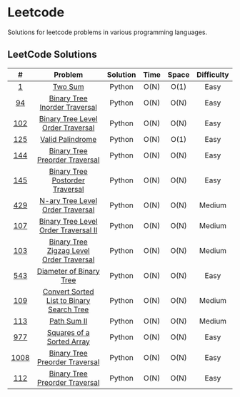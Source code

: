 # Leetcode

Solutions for leetcode problems in various programming languages.

## LeetCode Solutions 

|                                        #                                        |                                                Problem                                                | Solution | Time  | Space | Difficulty |
| :-----------------------------------------------------------------------------: | :---------------------------------------------------------------------------------------------------: | :------: | :---: | :---: | :--------: |
|                   [1](https://leetcode.com/problems/two-sum/)                   |                                    [Two Sum](/Python/1_Two_Sum.py)                                    |  Python  | O(N)  | O(1)  |    Easy    |
|       [94](https://leetcode.com/problems/binary-tree-inorder-traversal/)        |              [Binary Tree Inorder Traversal](Python/94_Binary_Tree_Inorder_Traversal.py)              |  Python  | O(N)  | O(N)  |    Easy    |
|     [102](https://leetcode.com/problems/binary-tree-level-order-traversal/)     |         [Binary Tree Level Order Traversal](/Python/102_Binary_Tree_Level_Order_Traversal.py)         |  Python  | O(N)  | O(N)  |    Easy    |
|      [125](https://leetcode.com/problems/valid-palindrome/)                     |            [Valid Palindrome](/Python/125_Valid_Palindrome.py)            |  Python  | O(N)  | O(1)  |    Easy    |
|      [144](https://leetcode.com/problems/binary-tree-preorder-traversal/)       |            [Binary Tree Preorder Traversal](/Python/144_Binary_Tree_Preorder_Traversal.py)            |  Python  | O(N)  | O(N)  |    Easy    |
|      [145](https://leetcode.com/problems/binary-tree-postorder-traversal/)      |           [Binary Tree Postorder Traversal](/Python/145_Binary_Tree_Postorder_Traversal.py)           |  Python  | O(N)  | O(N)  |    Easy    |
|     [429](https://leetcode.com/problems/n-ary-tree-level-order-traversal/)      |          [N-ary Tree Level Order Traversal](/Python/429_N-ary_Tree_LeveL_Order_Traversal.py)          |  Python  | O(N)  | O(N)  |   Medium   |
|   [107](https://leetcode.com/problems/binary-tree-level-order-traversal-ii/)    |      [Binary Tree Level Order Traversal II](/Python/107_Binary_Tree_Level_Order_Traversal_II.py)      |  Python  | O(N)  | O(N)  |   Medium   |
| [103](https://leetcode.com/problems/binary-tree-zigzag-level-order-traversal/)  |  [Binary Tree Zigzag Level Order Traversal](/Python/103_Binary_Tree_Zigzag_Level_Order_Traversal.py)  |  Python  | O(N)  | O(N)  |   Medium   |
|          [543](https://leetcode.com/problems/diameter-of-binary-tree/)          |                   [Diameter of Binary Tree](/Python/543_Diameter_Of_Binary_Tree.py)                   |  Python  | O(N)  | O(N)  |    Easy    |
| [109](https://leetcode.com/problems/convert-sorted-list-to-binary-search-tree/) | [Convert Sorted List to Binary Search Tree](/Python/109_Convert_Sorted_List_To_Binary_Search_Tree.py) |  Python  | O(N)  | O(N)  |   Medium   |
|                [113](https://leetcode.com/problems/path-sum-ii/)                |                              [Path Sum II](/Python/113_Path_Sum_II.py/)                               |  Python  | O(N)  | O(N)  |   Medium   |
|         [977](https://leetcode.com/problems/squares-of-a-sorted-array/)         |                 [Squares of a Sorted Array](/Python/977_Squares_Of_A_Sorted_Array.py)                 |  Python  | O(N)  | O(N)  |    Easy    |
|                                    [1008]()                                     |            [Binary Tree Preorder Traversal](/Python/144_Binary_Tree_Preorder_Traversal.py)            |  Python  | O(N)  | O(N)  |    Easy    |
|                                     [112]()                                     |            [Binary Tree Preorder Traversal](/Python/144_Binary_Tree_Preorder_Traversal.py)            |  Python  | O(N)  | O(N)  |    Easy    |